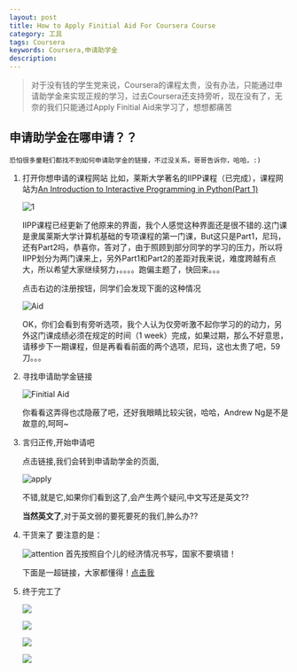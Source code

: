 ```yaml
---
layout: post
title: How to Apply Finitial Aid For Coursera Course
category: 工具
tags: Coursera
keywords: Coursera,申请助学金
description: 
---
```


> 对于没有钱的学生党来说，Coursera的课程太贵，没有办法，只能通过申请助学金来实现正规的学习，过去Coursera还支持旁听，现在没有了，无奈的我们只能通过Apply Finitial Aid来学习了，想想都痛苦

## 申请助学金在哪申请？？

	恐怕很多童鞋们都找不到如何申请助学金的链接，不过没关系，哥哥告诉你，哈哈，:)

1. 打开你想申请的课程网站
	比如，莱斯大学著名的IIPP课程（已完成），课程网站为[An Introduction to Interactive Programming in Python(Part 1)](https://www.coursera.org/learn/interactive-python-1)

	![1](../../../pic/03-1.png)

	IIPP课程已经更新了他原来的界面，我个人感觉这种界面还是很不错的.这门课是隶属莱斯大学计算机基础的专项课程的第一门课，But这只是Part1，尼玛，还有Part2吗，恭喜你，答对了，由于照顾到部分同学的学习的压力，所以将IIPP划分为两门课来上，另外Part1和Part2的差距对我来说，难度跨越有点大，所以希望大家继续努力，。。。。跑偏主题了，快回来。。。

	点击右边的注册按钮，同学们会发现下面的这种情况

	![Aid](../../../pic/03-2.png)

	OK，你们会看到有旁听选项，我个人认为仅旁听激不起你学习的的动力，另外这门课成绩必须在规定的时间（1 week）完成，如果过期，那么不好意思，请移步下一期课程，但是再看看前面的两个选项，尼玛，这也太贵了吧，59刀。。。

2. 寻找申请助学金链接

	![Finitial Aid](../../../pic/03-3.png)

	你看看这弄得也忒隐蔽了吧，还好我眼睛比较尖锐，哈哈，Andrew Ng是不是故意的,呵呵~

3. 言归正传,开始申请吧

	点击链接,我们会转到申请助学金的页面,

	![apply](../../../pic/03-4.png)

	不错,就是它,如果你们看到这了,会产生两个疑问,中文写还是英文??

	**当然英文了**,对于英文弱的要死要死的我们,肿么办??

4. 干货来了
	要注意的是：

	![attention](../../../pic/03-5.png)
	首先按照自个儿的经济情况书写，国家不要填错！

	下面是一超链接，大家都懂得！[点击我](.../.../.../pic/apply.txt)

5. 终于完工了

	![](.../.../.../pic/03-5.png)

	![](.../.../.../pic/03-6.png)

	![](.../.../.../pic/03-7.png)

	![](.../.../.../pic/03-8.png)



